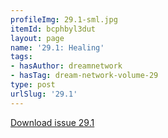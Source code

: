 ```yaml
---
profileImg: 29.1-sml.jpg
itemId: bcphbyl3dut
layout: page
name: '29.1: Healing'
tags:
- hasAuthor: dreamnetwork
- hasTag: dream-network-volume-29
type: post
urlSlug: '29.1'
---
```

<a href="../files/pdfs/Volume_29/29.1_healing.pdf" download="">Download issue 29.1</a>